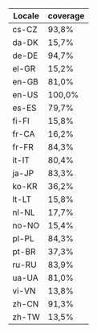 ﻿| Locale | coverage |
| ------ | -------- |
| cs-CZ | 93,8% |
| da-DK | 15,7% |
| de-DE | 94,7% |
| el-GR | 15,2% |
| en-GB | 81,0% |
| en-US | 100,0% |
| es-ES | 79,7% |
| fi-FI | 15,8% |
| fr-CA | 16,2% |
| fr-FR | 84,3% |
| it-IT | 80,4% |
| ja-JP | 83,3% |
| ko-KR | 36,2% |
| lt-LT | 15,8% |
| nl-NL | 17,7% |
| no-NO | 15,4% |
| pl-PL | 84,3% |
| pt-BR | 37,3% |
| ru-RU | 83,9% |
| ua-UA | 81,0% |
| vi-VN | 13,8% |
| zh-CN | 91,3% |
| zh-TW | 13,5% |
